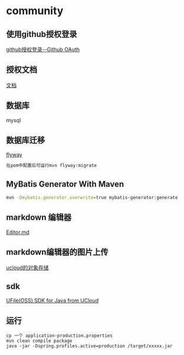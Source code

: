 # community
## 使用github授权登录
[github授权登录--Github OAuth](https://developer.github.com/apps/building-oauth-apps/creating-an-oauth-app/)
## 授权文档
[文档](https://developer.github.com/apps/building-oauth-apps/authorizing-oauth-apps/)

## 数据库
mysql
## 数据库迁移
[flyway](https://flywaydb.org/getstarted/) 
```bash
在pom中配置后可运行mvn flyway:migrate
```
## MyBatis Generator With Maven
```bash
mvn -Dmybatis.generator.overwrite=true mybatis-generator:generate
```

## markdown 编辑器
[Editor.md](https://pandao.github.io/editor.md/)

## markdown编辑器的图片上传
[ucloud的对象存储](https://docs.ucloud.cn/storage_cdn/ufile/index)
## sdk
[UFile(OSS) SDK for Java from UCloud](https://github.com/ucloud/ufile-sdk-java)

## 运行
```shell
cp 一个 application-production.properties
mvn clean compile package 
java -jar -Dspring.profiles.active=production /target/xxxxx.jar
```